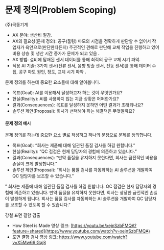 # 문제 정의(Problem Scoping)


(주)극동기계

- AX 분야: 생산비 절감.
- AX의 필요성(문제 정의): 공구(툴링) 마모의 시점을 정확하게 판단할 수 없어서 작업자가 육안으로(판단한다든지) 주관적인 견해로 판단해 교체 작업을 진행하고 있어 비용 상승 및 생산 시간 증가가 문제가 되고 있음 .
- AX 방법: 설비에 탑재된 센서 데이터를 통해 최적의 공구 교체 시기 파악.
- 적용 AI 기술: 3가지 센서(전류 센서, 음향 방출 센서, 진동 센서)를 통해 데이터 수집, 공구 마모 원인, 정도, 교체 시기 파악 .

문제 정의를 하는데 중요한 요소들에 대해 알아봅니다.

- 목표(Goal): AI를 이용해서 달성하고자 하는 것이 무엇인가요?
- 현실(Reality): AI를 사용하지 않는 지금 상황은 어떠한가요?
- 결과(Consequences): 목표를 달성하지 못하면 어떤 결과가 초래되나요?
- 솔루션 제안(Proposal): 회사가 선택해야 하는 해결책은 무엇일까요?

#### 문제 정의 예시

문제 정의를 하는데 중요한 요소 별로 작성하고 하나의 문장으로 문제를 정의합니다.

- 목표(Goal): “회사는 제품에 대해 일관된 품질 검사를 하길 원합니다.”
- 현실(Reality): “QC 점검은 현재 담당자의 경험에 의존하고 있습니다.”
- 결과(Consequences): “만약 품질을 유지하지 못한다면, 회사는 금전적인 비용을 손실이 크게 발생합니다.”
- 솔루션 제안(Proposal): “회사는 품질 검사를 자동화하는 AI 솔루션을 개발하여 QC 담당자를 보조할 수 있습니다.”
  
” 회사는 제품에 대해 일관된 품질 검사를 하길 원합니다. QC 점검은 현재 담당자의 경험에 의존하고 있습니다. 만약 품질을 유지하지 못한다면, 회사는 상당한 금전적인 손실이 발생하게 됩니다. 회사는 품질 검사를 자동화하는 AI 솔루션을 개발하여 QC 담당자를 보조할 수 있도록 할 수 있습니다.”

강철 표면 결함 검출
- How Steel is Made 영상 링크: [https://youtu.be/xejnSzbFMQA?feature=shared](https://www.youtube.com/watch?v=xejnSzbFMQA)
- 포면 결함 검사 영상 링크: https://www.youtube.com/watch?v=X5Mw69IGaj8 
